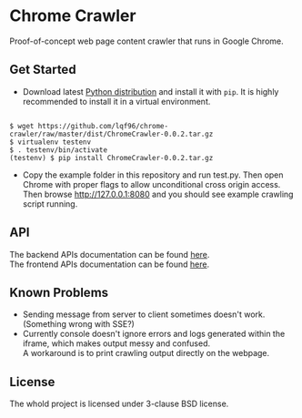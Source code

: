 # Chrome Crawler
Proof-of-concept web page content crawler that runs in Google Chrome.

## Get Started
* Download latest [Python distribution](https://github.com/lqf96/chrome-crawler/raw/master/dist/ChromeCrawler-0.0.2.tar.gz) and install it with `pip`. It is highly recommended to install it in a virtual environment.
<pre><code>
$ wget https://github.com/lqf96/chrome-crawler/raw/master/dist/ChromeCrawler-0.0.2.tar.gz
$ virtualenv testenv
$ . testenv/bin/activate
(testenv) $ pip install ChromeCrawler-0.0.2.tar.gz
</code></pre>
* Copy the example folder in this repository and run test.py. Then open Chrome with proper flags to allow unconditional cross origin access.  
Then browse http://127.0.0.1:8080 and you should see example crawling script running.

## API
The backend APIs documentation can be found [here](backend/README.md).  
The frontend APIs documentation can be found [here](frontend/README.md).

## Known Problems
* Sending message from server to client sometimes doesn't work. (Something wrong with SSE?)
* Currently console doesn't ignore errors and logs generated within the iframe, which makes output messy and confused.  
A workaround is to print crawling output directly on the webpage.

## License
The whold project is licensed under 3-clause BSD license.
